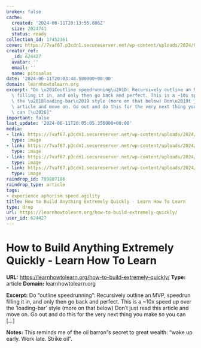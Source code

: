 ```yaml
---
broken: false
cache:
  created: '2024-06-11T20:13:55.886Z'
  size: 2024741
  status: ready
collection_id: 17452361
cover: https://7vaf67.p3cdn1.secureserver.net/wp-content/uploads/2024/06/image-3.png
creator_ref:
  _id: 624427
  avatar: ''
  email: ''
  name: pitosalas
date: '2024-06-11T20:03:48.580000+00:00'
domain: learnhowtolearn.org
excerpt: "Do \u201Coutline speedrunning\u201D: Recursively outline an MVP, speedrun\
  \ filling it in, and only then go back and perfect. This is a ~10x speed up over\
  \ the \u2018loading-bar\u2019 style (more on that below) Don\u2019t just read this\
  \ article and move on. Go out and do this for the very next thing you make so you\
  \ can [\u2026]"
important: false
last_update: '2024-06-11T20:05:05.356000+00:00'
media:
- link: https://7vaf67.p3cdn1.secureserver.net/wp-content/uploads/2024/06/image-3.png
  type: image
- link: https://7vaf67.p3cdn1.secureserver.net/wp-content/uploads/2024/06/image-3.jpg
  type: image
- link: https://7vaf67.p3cdn1.secureserver.net/wp-content/uploads/2024/06/image.png
  type: image
- link: https://7vaf67.p3cdn1.secureserver.net/wp-content/uploads/2024/06/image-1.png
  type: image
raindrop_id: 799807186
raindrop_type: article
tags:
- experience aphorism speed agility
title: How to Build Anything Extremely Quickly - Learn How To Learn
type: drop
url: https://learnhowtolearn.org/how-to-build-extremely-quickly/
user_id: 624427
---
```


# How to Build Anything Extremely Quickly - Learn How To Learn

**URL:** https://learnhowtolearn.org/how-to-build-extremely-quickly/
**Type:** article
**Domain:** learnhowtolearn.org

**Excerpt:** Do “outline speedrunning”: Recursively outline an MVP, speedrun filling it in, and only then go back and perfect. This is a ~10x speed up over the ‘loading-bar’ style (more on that below) Don’t just read this article and move on. Go out and do this for the very next thing you make so you can […]

**Notes:**
This reminds me of the oil barron”s secret to great wealth: “wake up early. Work late. Strike oil”.

